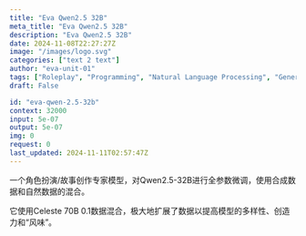 ```yaml
---
title: "Eva Qwen2.5 32B"
meta_title: "Eva Qwen2.5 32B"
description: "Eva Qwen2.5 32B"
date: 2024-11-08T22:27:27Z
image: "/images/logo.svg"
categories: ["text 2 text"]
author: "eva-unit-01"
tags: ["Roleplay", "Programming", "Natural Language Processing", "Generative AI", "Chatbots"]
draft: False

id: "eva-qwen-2.5-32b"
context: 32000
input: 5e-07
output: 5e-07
img: 0
request: 0
last_updated: 2024-11-11T02:57:47Z
---
```


一个角色扮演/故事创作专家模型，对Qwen2.5-32B进行全参数微调，使用合成数据和自然数据的混合。

它使用Celeste 70B 0.1数据混合，极大地扩展了数据以提高模型的多样性、创造力和“风味”。

